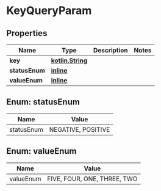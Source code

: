 # KeyQueryParam

## Properties
Name | Type | Description | Notes
------------ | ------------- | ------------- | -------------
**key** | [**kotlin.String**](.md) |  | 
**statusEnum** | [**inline**](#StatusEnumEnum) |  | 
**valueEnum** | [**inline**](#ValueEnumEnum) |  | 

<a name="StatusEnumEnum"></a>
## Enum: statusEnum
Name | Value
---- | -----
statusEnum | NEGATIVE, POSITIVE

<a name="ValueEnumEnum"></a>
## Enum: valueEnum
Name | Value
---- | -----
valueEnum | FIVE, FOUR, ONE, THREE, TWO

